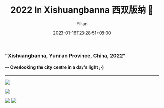 ﻿---
title: "2022 In Xishuangbanna 西双版纳 🌴"
date: 2023-01-16T23:28:51+08:00
hidemeta: true
draft: false
author: ["Yihan"]
keywords: 
- Travelling
- City
tags:
- 🏘️

description: ""
showToc: true
TocOpen: true
showbreadcrumbs: true
disableShare: true
weight: 322
cover:
    image: "plogs/xsbn/xsbncover.jpg"
    caption: "🌤️+🏡+🚞"
    alt: ""
    relative: false
---
### "Xishuangbanna, Yunnan Province, China, 2022"
#### -- Overlooking the city centre in a day's light ;-)
----------------


![](xsbn1.jpg)

![](xsbn2.jpg)

![](xsbn3.jpg)
![](xsbn4.jpg)
